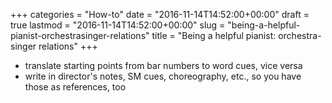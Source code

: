 +++
categories = "How-to"
date = "2016-11-14T14:52:00+00:00"
draft = true
lastmod = "2016-11-14T14:52:00+00:00"
slug = "being-a-helpful-pianist-orchestrasinger-relations"
title = "Being a helpful pianist: orchestra-singer relations"
+++

- translate starting points from bar numbers to word cues, vice versa
- write in director's notes, SM cues, choreography, etc., so you have those as references, too

